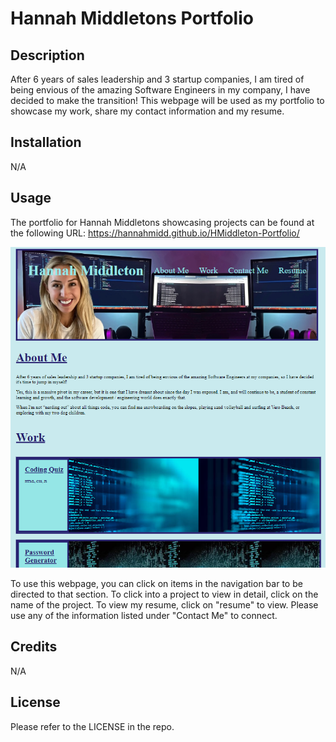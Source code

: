 # Hannah Middletons Portfolio 

## Description

After 6 years of sales leadership and 3 startup companies, I am tired of being envious of the amazing Software Engineers in my company, I have decided to make the transition! This webpage will be used as my portfolio to showcase my work, share my contact information and my resume.

## Installation

N/A

## Usage

The portfolio for Hannah Middletons showcasing projects can be found at the following URL: https://hannahmidd.github.io/HMiddleton-Portfolio/

![Alt Text](./assets/PortfolioScreenshot.png)

To use this webpage, you can click on items in the navigation bar to be directed to that section. To click into a project to view in detail, click on the name of the project. To view my resume, click on "resume" to view. Please use any of the information listed under "Contact Me" to connect. 


## Credits

N/A

## License

Please refer to the LICENSE in the repo.
